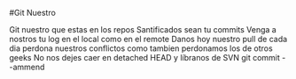 #Git Nuestro

Git nuestro que estas en los repos
Santificados sean tu commits
Venga a nostros tu log 
en el local como en el remote
Danos hoy nuestro pull de cada dia
perdona nuestros conflictos
como tambien perdonamos los de otros geeks
No nos dejes caer en detached HEAD
y líbranos de SVN
git commit --ammend

